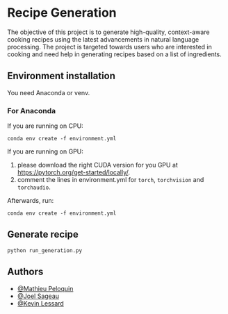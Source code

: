 # Recipe Generation 


The objective of this project is to generate high-quality, context-aware cooking recipes using the latest advancements in natural language processing. The project is targeted towards users who are interested in cooking and need help in generating recipes based on a list of ingredients.

## Environment installation

You need Anaconda or venv.

### For Anaconda

If you are running on CPU:
```
conda env create -f environment.yml
```


If you are running on GPU:
1. please download the right CUDA version for you GPU at https://pytorch.org/get-started/locally/.
2. comment the lines in environment.yml for `torch`, `torchvision` and `torchaudio`.

Afterwards, run:
```
conda env create -f environment.yml
```

## Generate recipe

```
python run_generation.py
```



## Authors

- [@Mathieu Peloquin](https://www.github.com/mathieupelo)
- [@Joel Sageau ](https://www.github.com/JOELSAGEAU)
- [@Kevin Lessard](https://www.github.com/Hazot)